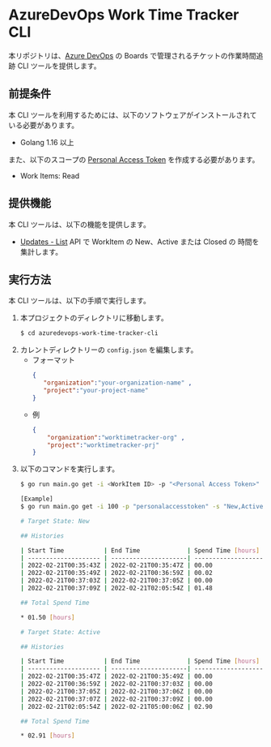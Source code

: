 # AzureDevOps Work Time Tracker CLI

本リポジトリは、[Azure DevOps](https://azure.microsoft.com/ja-jp/services/devops/) の Boards で管理されるチケットの作業時間追跡 CLI ツールを提供します。

## 前提条件

本 CLI ツールを利用するためには、以下のソフトウェアがインストールされている必要があります。

* Golang 1.16 以上

また、以下のスコープの [Personal Access Token](https://docs.microsoft.com/ja-jp/azure/devops/organizations/accounts/use-personal-access-tokens-to-authenticate?view=azure-devops&tabs=preview-page#create-a-pat) を作成する必要があります。

* Work Items: Read

## 提供機能

本 CLI ツールは、以下の機能を提供します。

* [Updates - List](https://docs.microsoft.com/en-us/rest/api/azure/devops/wit/updates/list?view=azure-devops-rest-6.0) API で WorkItem の New、Active または Closed の 時間を集計します。

## 実行方法

本 CLI ツールは、以下の手順で実行します。

1. 本プロジェクトのディレクトリに移動します。
   ```sh
   $ cd azuredevops-work-time-tracker-cli
   ```
1. カレントディレクトリーの `config.json` を編集します。
   * フォーマット
      ```json
      {
         "organization":"your-organization-name" ,
         "project":"your-project-name"
      }
      ```
   * 例
       ```json
       {
           "organization":"worktimetracker-org" ,
           "project":"worktimetracker-prj"
       }
       ```
2. 以下のコマンドを実行します。
   ```sh
   $ go run main.go get -i <WorkItem ID> -p "<Personal Access Token>" -s "<StatusA,StatusB>"

   [Example]
   $ go run main.go get -i 100 -p "personalaccesstoken" -s "New,Active"

   # Target State: New

   ## Histories

   | Start Time           | End Time             | Spend Time [hours]   |
   | -------------------- | ---------------------| -------------------- |
   | 2022-02-21T00:35:43Z | 2022-02-21T00:35:47Z | 00.00                |
   | 2022-02-21T00:35:49Z | 2022-02-21T00:36:59Z | 00.02                |
   | 2022-02-21T00:37:03Z | 2022-02-21T00:37:05Z | 00.00                |
   | 2022-02-21T00:37:09Z | 2022-02-21T02:05:54Z | 01.48                |

   ## Total Spend Time

   * 01.50 [hours]

   # Target State: Active

   ## Histories

   | Start Time           | End Time             | Spend Time [hours]   |
   | -------------------- | ---------------------| -------------------- |
   | 2022-02-21T00:35:47Z | 2022-02-21T00:35:49Z | 00.00                |
   | 2022-02-21T00:36:59Z | 2022-02-21T00:37:03Z | 00.00                |
   | 2022-02-21T00:37:05Z | 2022-02-21T00:37:06Z | 00.00                |
   | 2022-02-21T00:37:07Z | 2022-02-21T00:37:09Z | 00.00                |
   | 2022-02-21T02:05:54Z | 2022-02-21T05:00:06Z | 02.90                |

   ## Total Spend Time

   * 02.91 [hours]
   ```
